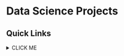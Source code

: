 # Data Science Projects

## Quick Links

<details><summary>CLICK ME</summary>
<p>

1. [Customer Churn Prediction](https://github.com/e476h171/PERSONAL_PROJECTS/tree/main/Data%20Science/Customer%20Churn%20Prediction)
2. [Suicide Prevention](https://github.com/e476h171/PERSONAL_PROJECTS/tree/main/Data%20Science/Suicide%20Prevention)
3. [Technical Exams](https://github.com/e476h171/PERSONAL_PROJECTS/tree/main/Data%20Science/Technical%20Exams)  


</p>
</details>
</details>
